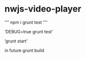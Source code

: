 # nwjs-video-player

’’’’
npm i
grunt test
’’’’

’DEBUG=true grunt test’


’grunt start’

in future grunt build
